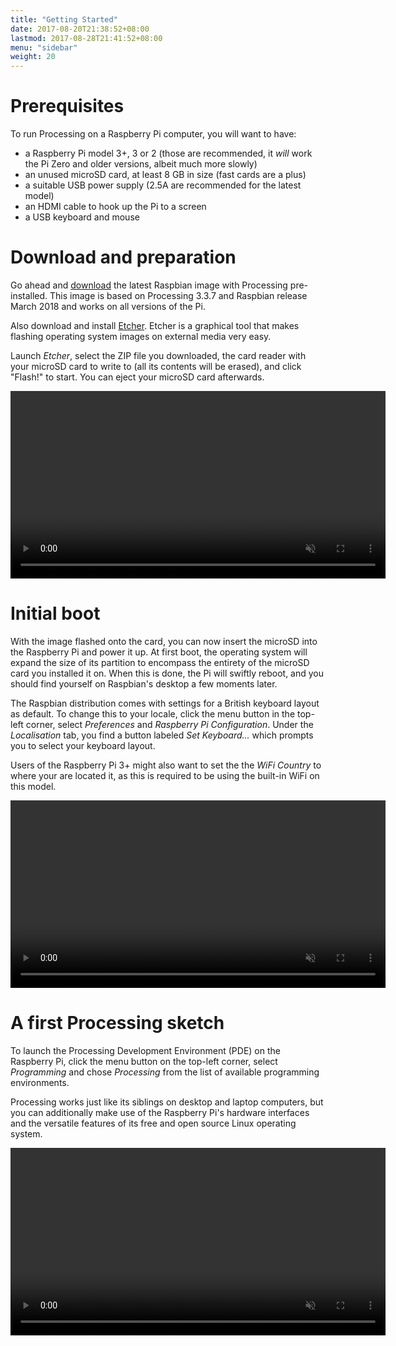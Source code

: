 ```yaml
---
title: "Getting Started"
date: 2017-08-20T21:38:52+08:00
lastmod: 2017-08-28T21:41:52+08:00
menu: "sidebar"
weight: 20
---
```


# Prerequisites

To run Processing on a Raspberry Pi computer, you will want to have:

-   a Raspberry Pi model 3+, 3 or 2 (those are recommended, it *will*
    work the Pi Zero and older versions, albeit much more slowly)
-   an unused microSD card, at least 8 GB in size (fast cards are a
    plus)
-   a suitable USB power supply (2.5A are recommended for the latest
    model)
-   an HDMI cable to hook up the Pi to a screen
-   a USB keyboard and mouse

# Download and preparation

Go ahead and [download](https://github.com/processing/processing/releases/download/processing-0264-3.3.7/processing-3.3.7-linux-raspbian.zip) the latest Raspbian image with Processing
pre-installed. This image is based on Processing 3.3.7 and Raspbian
release March 2018 and works on all versions of the Pi.



Also download and install [Etcher](https://etcher.io/). Etcher is a graphical tool that
makes flashing operating system images on external media very easy.

 

Launch *Etcher*, select the ZIP file you downloaded, the card reader
with your microSD card to write to (all its contents will be erased),
and click "Flash!" to start. You can eject your microSD card afterwards.

<video controls autoplay="" muted="" loop="" width="600"><source src="../media/gettingstarted_etcher.mp4" type="video/mp4"></video>


# Initial boot

With the image flashed onto the card, you can now insert the microSD
into the Raspberry Pi and power it up. At first boot, the operating
system will expand the size of its partition to encompass the entirety
of the microSD card you installed it on. When this is done, the Pi will
swiftly reboot, and you should find yourself on Raspbian's desktop a few
moments later.

The Raspbian distribution comes with settings for a British keyboard
layout as default. To change this to your locale, click the menu button
in the top-left corner, select *Preferences* and *Raspberry Pi
Configuration*. Under the *Localisation* tab, you find a button labeled
*Set Keyboard...* which prompts you to select your keyboard layout.

Users of the Raspberry Pi 3+ might also want to set the the *WiFi
Country* to where your are located it, as this is required to be using
the built-in WiFi on this model.
 
<video controls="" autoplay="" muted="" loop="" width="600" ><source src="../media/gettingstarted_preferences.mp4" type="video/mp4"></video>
 

# A first Processing sketch

To launch the Processing Development Environment (PDE) on the Raspberry
Pi, click the menu button on the top-left corner, select *Programming*
and chose *Processing* from the list of available programming
environments.

Processing works just like its siblings on desktop and laptop computers, but you can additionally make use of the Raspberry Pi's hardware interfaces and the versatile features of its free and open source Linux operating system.

<video controls="true" autoplay="" muted="" loop="" width="600"><source src="../media/gettingstarted_firstsketch.mp4" type="video/mp4"></video>